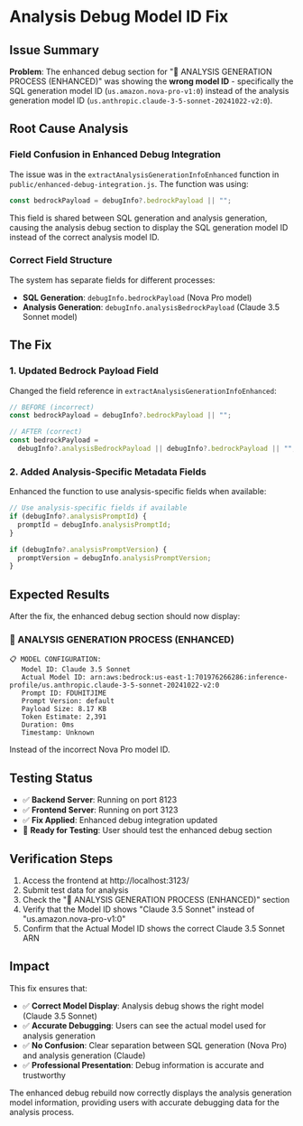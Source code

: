 # Analysis Debug Model ID Fix

## Issue Summary

**Problem**: The enhanced debug section for "🤖 ANALYSIS GENERATION PROCESS (ENHANCED)" was showing the **wrong model ID** - specifically the SQL generation model ID (`us.amazon.nova-pro-v1:0`) instead of the analysis generation model ID (`us.anthropic.claude-3-5-sonnet-20241022-v2:0`).

## Root Cause Analysis

### **Field Confusion in Enhanced Debug Integration**

The issue was in the `extractAnalysisGenerationInfoEnhanced` function in `public/enhanced-debug-integration.js`. The function was using:

```javascript
const bedrockPayload = debugInfo?.bedrockPayload || "";
```

This field is shared between SQL generation and analysis generation, causing the analysis debug section to display the SQL generation model ID instead of the correct analysis model ID.

### **Correct Field Structure**

The system has separate fields for different processes:

- **SQL Generation**: `debugInfo.bedrockPayload` (Nova Pro model)
- **Analysis Generation**: `debugInfo.analysisBedrockPayload` (Claude 3.5 Sonnet model)

## **The Fix**

### **1. Updated Bedrock Payload Field**

Changed the field reference in `extractAnalysisGenerationInfoEnhanced`:

```javascript
// BEFORE (incorrect)
const bedrockPayload = debugInfo?.bedrockPayload || "";

// AFTER (correct)
const bedrockPayload =
  debugInfo?.analysisBedrockPayload || debugInfo?.bedrockPayload || "";
```

### **2. Added Analysis-Specific Metadata Fields**

Enhanced the function to use analysis-specific fields when available:

```javascript
// Use analysis-specific fields if available
if (debugInfo?.analysisPromptId) {
  promptId = debugInfo.analysisPromptId;
}

if (debugInfo?.analysisPromptVersion) {
  promptVersion = debugInfo.analysisPromptVersion;
}
```

## **Expected Results**

After the fix, the enhanced debug section should now display:

### **🤖 ANALYSIS GENERATION PROCESS (ENHANCED)**

```
📋 MODEL CONFIGURATION:
   Model ID: Claude 3.5 Sonnet
   Actual Model ID: arn:aws:bedrock:us-east-1:701976266286:inference-profile/us.anthropic.claude-3-5-sonnet-20241022-v2:0
   Prompt ID: FDUHITJIME
   Prompt Version: default
   Payload Size: 8.17 KB
   Token Estimate: 2,391
   Duration: 0ms
   Timestamp: Unknown
```

Instead of the incorrect Nova Pro model ID.

## **Testing Status**

- ✅ **Backend Server**: Running on port 8123
- ✅ **Frontend Server**: Running on port 3123
- ✅ **Fix Applied**: Enhanced debug integration updated
- 🔄 **Ready for Testing**: User should test the enhanced debug section

## **Verification Steps**

1. Access the frontend at http://localhost:3123/
2. Submit test data for analysis
3. Check the "🤖 ANALYSIS GENERATION PROCESS (ENHANCED)" section
4. Verify that the Model ID shows "Claude 3.5 Sonnet" instead of "us.amazon.nova-pro-v1:0"
5. Confirm that the Actual Model ID shows the correct Claude 3.5 Sonnet ARN

## **Impact**

This fix ensures that:

- ✅ **Correct Model Display**: Analysis debug shows the right model (Claude 3.5 Sonnet)
- ✅ **Accurate Debugging**: Users can see the actual model used for analysis generation
- ✅ **No Confusion**: Clear separation between SQL generation (Nova Pro) and analysis generation (Claude)
- ✅ **Professional Presentation**: Debug information is accurate and trustworthy

The enhanced debug rebuild now correctly displays the analysis generation model information, providing users with accurate debugging data for the analysis process.

